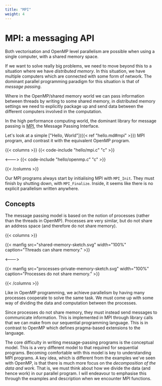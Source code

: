 ```yaml
---
title: "MPI"
weight: 4
---
```


# MPI: a messaging API

Both vectorisation and OpenMP level parallelism are possible when
using a single computer, with a shared memory space.

If we want to solve really big problems, we need to move beyond this
to a situation where we have _distributed memory_. In this situation,
we have multiple computers which are connected with some form of
network. The dominant parallel programming paradigm for this situation
is that of _message passing_.

Where in the OpenMP/shared memory world we can pass information
between threads by writing to some shared memory, in distributed
memory settings we need to explicitly package up and send data between
the different computers involved in the computation.

In the high performance computing world, the dominant library for
message passing is [MPI](https://www.mpi-forum.org/), the Message
Passing Interface.

Let's look at a simple ["Hello, World"]({{< ref "hello.md#mpi" >}})
MPI program, and contrast it with the equivalent OpenMP program.

{{< columns >}}
{{< code-include "hello/mpi.c" "c" >}}

<--->
{{< code-include "hello/openmp.c" "c" >}}

{{< /columns >}}

Our MPI programs always start by initialising MPI with `MPI_Init`.
They must finish by shutting down, with `MPI_Finalize`. Inside, it
seems like there is no explicit parallelism written anywhere.

## Concepts

The message passing model is based on the notion of processes (rather
than the threads in OpenMP). Processes are very similar, but do not
share an address space (and therefore do not share memory).

{{< columns >}}

{{< manfig
    src="shared-memory-sketch.svg"
    width="100%"
    caption="Threads can share memory." >}}

<--->

{{< manfig
    src="processes-private-memory-sketch.svg"
    width="100%"
    caption="Processes do not share memory." >}}

{{< /columns >}}

Like in OpenMP programming, we achieve parallelism by having many
processes cooperate to solve the same task. We must come up with some
way of dividing the data and computation between the processes.

Since processes do not share memory, they must instead send messages
to communicate information. This is implemented in MPI through library
calls that we can make from our sequential programming language.
This is in contrast to OpenMP which defines pragma-based extensions to
the language.

The core difficulty in writing message-passing programs is the
conceptual model. This is a very different model to that required for
sequential programs. Becoming comfortable with this model is key to
understanding MPI programs. A key idea, which is different from the
examples we've seen with OpenMP, is that there is much more focus on
the _decomposition of the data and work_. That is, we must think about
how we divide the data (and hence work) in our parallel program. I
will endeavour to emphasise this through the examples and description
when we encounter MPI functions.
